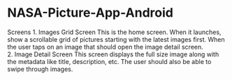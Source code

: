 # NASA-Picture-App-Android
Screens  1. Images Grid Screen  This is the home screen. When it launches, show a scrollable grid of pictures starting with the latest images first. When the user taps on an image that should open the image detail screen.  
2. Image Detail Screen  This screen displays the full size image along with the metadata like title, description, etc. The user should also be able to swipe through images.
